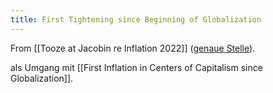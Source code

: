 ```yaml
---
title: First Tightening since Beginning of Globalization
---
```


From [[Tooze at Jacobin re Inflation 2022]] ([genaue Stelle](https://overcast.fm/+1ickjZpsU/11:15)).

als Umgang mit [[First Inflation in Centers of Capitalism since Globalization]].